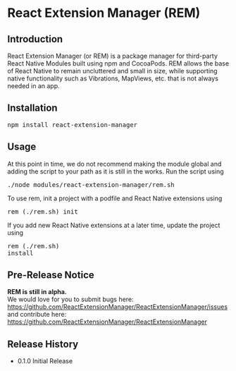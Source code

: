 React Extension Manager (REM)
======
## Introduction

React Extension Manager (or REM) is a package manager for third-party React Native Modules built using npm and CocoaPods. REM allows the base of React Native to remain uncluttered and small in size, while supporting native functionality such as Vibrations, MapViews, etc. that is not always needed in an app.

## Installation

<pre>
npm install react-extension-manager
</pre>

## Usage

At this point in time, we do not recommend making the module global and adding the script to your path as it is still in the works. Run the script using <pre>./node_modules/react-extension-manager/rem.sh</pre>

To use rem, init a project with a podfile and React Native extensions using <pre>rem (./rem.sh) init</pre>
If you add new React Native extensions at a later time, update the project using <pre>rem (./rem.sh) install</pre>

## Pre-Release Notice

**REM is still in alpha.**<br />
We would love for you to submit bugs here:<br />https://github.com/ReactExtensionManager/ReactExtensionManager/issues<br />
and contribute here:<br />https://github.com/ReactExtensionManager/ReactExtensionManager

## Release History

* 0.1.0 Initial Release
